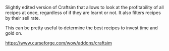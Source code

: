 Slightly edited version of Craftsim that allows to look at the profitability of all recipes at once, regardless of if they are learnt or not. It also filters recipes by their sell rate.

This can be pretty useful to determine the best recipes to invest time and gold on.

https://www.curseforge.com/wow/addons/craftsim

